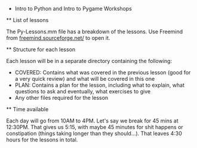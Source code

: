 * Intro to Python and Intro to Pygame Workshops

** List of lessons

The Py-Lessons.mm file has a breakdown of the lessons. Use Freemind from [freemind.sourceforge.net/](freemind.sourceforge.net/) to open it.

** Structure for each lesson

Each lesson will be in a separate directory containing the following:
-   COVERED: Contains what was covered in the previous lesson (good for a very quick review) and what will be covered in this one
-   PLAN: Contains a plan for the lesson, including what to explain, what questions to ask and eventually, what exercises to give
-   Any other files required for the lesson

** Time available

Each day will go from 10AM to 4PM. Let's say we break for 45 mins at 12:30PM. That gives us 5:15, with maybe 45 minutes for shit happens or constipation (things taking longer than they should...). That leaves 4:30 hours for the lessons in total.
